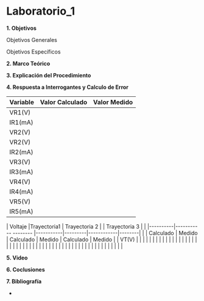 # Laboratorio_1

__1. Objetivos__

Objetivos Generales 

Objetivos Específicos 

__2. Marco Teórico__ 



__3. Explicación del Procedimiento__


__4. Respuesta a Interrogantes y Calculo de Error__

| Variable |Valor Calculado | Valor Medido |
|----------|----------------|--------------|
| VR1(V)   |                |              |
| IR1(mA)  |                |              |
| VR2(V)   |                |              |
| VR2(V)   |                |              |
| IR2(mA)  |                |              |
| VR3(V)   |                |              |
| IR3(mA)  |                |              |
| VR4(V)   |                |              |
| IR4(mA)  |                |              |
| VR5(V)   |                |              |
| IR5(mA)  |                |              |




| Voltaje  |Trayectoria1        | Trayectoria 2  |     | Trayectoria 3    |  |
|----------|----------- -------- |-----------|---------|------------|--------|
|          | Calculado |  Medido | Calculado |  Medido | Calculado |  Medido |
|   VT(V)  |           |         |           |         |           |         |
|          |           |         |           |         |           |         |
|          |           |         |           |         |           |         |
|          |           |         |           |         |           |         |
|          |           |         |           |         |           |         |
|          |           |         |           |         |           |         |
|          |           |         |           |         |           |         |






__5. Video__


__6. Coclusiones__ 


__7. Bibliografía__

*
